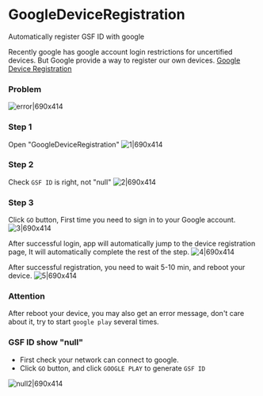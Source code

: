 # GoogleDeviceRegistration
Automatically register GSF ID with google

Recently google has google account login restrictions for uncertified devices. But Google provide a way to register our own devices.
[Google Device Registration](https://www.google.com/android/uncertified/)

### Problem
![error|690x414](https://www.lili.kim/2019/01/04/android/Google%20Device%20Registration/error.png) 

### Step 1
Open "GoogleDeviceRegistration"
![1|690x414](https://www.lili.kim/2019/01/04/android/Google%20Device%20Registration/1.png) 

### Step 2
Check `GSF ID` is right, not "null"
![2|690x414](https://www.lili.kim/2019/01/04/android/Google%20Device%20Registration/2.png) 

### Step 3
Click `GO` button, First time you need to sign in to your Google account.
![3|690x414](https://www.lili.kim/2019/01/04/android/Google%20Device%20Registration/3.png) 

After successful login, app will automatically jump to the device registration page, It will automatically complete the rest of the step.
![4|690x414](https://www.lili.kim/2019/01/04/android/Google%20Device%20Registration/4.png) 

After successful registration, you need to wait 5-10 min, and reboot your device.
![5|690x414](https://www.lili.kim/2019/01/04/android/Google%20Device%20Registration/5.png)

### Attention
After reboot your device, you may also get an error message, don't care about it, try to start `google play` several times.

### GSF ID show "null"
- First check your network can connect to google.
- Click `GO` button, and click `GOOGLE PLAY` to generate `GSF ID`

![null2|690x414](https://www.lili.kim/2019/01/04/android/Google%20Device%20Registration/null2.png)
